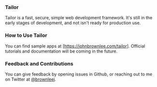 ### Tailor

Tailor is a fast, secure, simple web development framework. It's still in the
early stages of development, and not isn't ready for production use.

### How to Use Tailor

You can find sample apps at [https://johnbrownlee.com/tailor]. Official
tutorials and documentation will be coming in the future.

### Feedback and Contributions

You can give feedback by opening issues in Github, or reaching out to me on
Twitter at [@brownleej](https://twitter.com/brownleej).